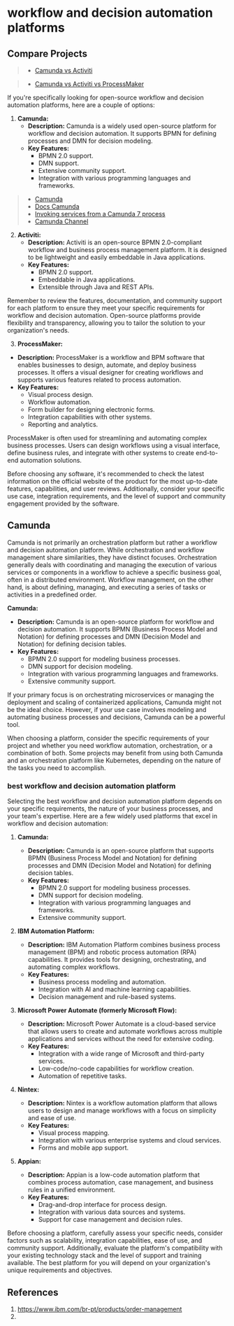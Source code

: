 # workflow and decision automation platforms

## Compare Projects

> * [Camunda vs Activiti ](https://openhub.net/p/_compare?project_0=camunda+BPM+platform&project_1=Activiti)

> * [Camunda vs Activiti vs ProcessMaker ](https://openhub.net/p/_compare?project_0=camunda+BPM+platform&project_1=Activiti&project_2=ProcessMaker)

If you're specifically looking for open-source workflow and decision automation platforms, here are a couple of options:


1. **Camunda:**
   - **Description:** Camunda is a widely used open-source platform for workflow and decision automation. It supports BPMN for defining processes and DMN for decision modeling.
   - **Key Features:**
     - BPMN 2.0 support.
     - DMN support.
     - Extensive community support.
     - Integration with various programming languages and frameworks.

> * [Camunda](https://camunda.com/)
> * [Docs Camunda](https://docs.camunda.io/)
> * [Invoking services from a Camunda 7 process](https://docs.camunda.io/docs/components/best-practices/development/invoking-services-from-the-process-c7/)
> * [Camunda Channel ](https://www.youtube.com/watch?v=fNPHsQ-f8rE&list=PLJG25HlmvsOUVjCJ8XqPz7GNHB5ihnDSC&index=2)

2. **Activiti:**
   - **Description:** Activiti is an open-source BPMN 2.0-compliant workflow and business process management platform. It is designed to be lightweight and easily embeddable in Java applications.
   - **Key Features:**
     - BPMN 2.0 support.
     - Embeddable in Java applications.
     - Extensible through Java and REST APIs.

Remember to review the features, documentation, and community support for each platform to ensure they meet your specific requirements for workflow and decision automation. Open-source platforms provide flexibility and transparency, allowing you to tailor the solution to your organization's needs.

3. **ProcessMaker:**
- **Description:** ProcessMaker is a workflow and BPM software that enables businesses to design, automate, and deploy business processes. It offers a visual designer for creating workflows and supports various features related to process automation.
- **Key Features:**
  - Visual process design.
  - Workflow automation.
  - Form builder for designing electronic forms.
  - Integration capabilities with other systems.
  - Reporting and analytics.

ProcessMaker is often used for streamlining and automating complex business processes. Users can design workflows using a visual interface, define business rules, and integrate with other systems to create end-to-end automation solutions.

Before choosing any software, it's recommended to check the latest information on the official website of the product for the most up-to-date features, capabilities, and user reviews. Additionally, consider your specific use case, integration requirements, and the level of support and community engagement provided by the software.

## Camunda

Camunda is not primarily an orchestration platform but rather a workflow and decision automation platform. While orchestration and workflow management share similarities, they have distinct focuses. Orchestration generally deals with coordinating and managing the execution of various services or components in a workflow to achieve a specific business goal, often in a distributed environment. Workflow management, on the other hand, is about defining, managing, and executing a series of tasks or activities in a predefined order.

**Camunda:**
- **Description:** Camunda is an open-source platform for workflow and decision automation. It supports BPMN (Business Process Model and Notation) for defining processes and DMN (Decision Model and Notation) for defining decision tables.
- **Key Features:**
  - BPMN 2.0 support for modeling business processes.
  - DMN support for decision modeling.
  - Integration with various programming languages and frameworks.
  - Extensive community support.

If your primary focus is on orchestrating microservices or managing the deployment and scaling of containerized applications, Camunda might not be the ideal choice. However, if your use case involves modeling and automating business processes and decisions, Camunda can be a powerful tool.

When choosing a platform, consider the specific requirements of your project and whether you need workflow automation, orchestration, or a combination of both. Some projects may benefit from using both Camunda and an orchestration platform like Kubernetes, depending on the nature of the tasks you need to accomplish.

###  best workflow and decision automation platform

Selecting the best workflow and decision automation platform depends on your specific requirements, the nature of your business processes, and your team's expertise. Here are a few widely used platforms that excel in workflow and decision automation:

1. **Camunda:**
   - **Description:** Camunda is an open-source platform that supports BPMN (Business Process Model and Notation) for defining processes and DMN (Decision Model and Notation) for defining decision tables.
   - **Key Features:**
     - BPMN 2.0 support for modeling business processes.
     - DMN support for decision modeling.
     - Integration with various programming languages and frameworks.
     - Extensive community support.

2. **IBM Automation Platform:**
   - **Description:** IBM Automation Platform combines business process management (BPM) and robotic process automation (RPA) capabilities. It provides tools for designing, orchestrating, and automating complex workflows.
   - **Key Features:**
     - Business process modeling and automation.
     - Integration with AI and machine learning capabilities.
     - Decision management and rule-based systems.

3. **Microsoft Power Automate (formerly Microsoft Flow):**
   - **Description:** Microsoft Power Automate is a cloud-based service that allows users to create and automate workflows across multiple applications and services without the need for extensive coding.
   - **Key Features:**
     - Integration with a wide range of Microsoft and third-party services.
     - Low-code/no-code capabilities for workflow creation.
     - Automation of repetitive tasks.

4. **Nintex:**
   - **Description:** Nintex is a workflow automation platform that allows users to design and manage workflows with a focus on simplicity and ease of use.
   - **Key Features:**
     - Visual process mapping.
     - Integration with various enterprise systems and cloud services.
     - Forms and mobile app support.

5. **Appian:**
   - **Description:** Appian is a low-code automation platform that combines process automation, case management, and business rules in a unified environment.
   - **Key Features:**
     - Drag-and-drop interface for process design.
     - Integration with various data sources and systems.
     - Support for case management and decision rules.

Before choosing a platform, carefully assess your specific needs, consider factors such as scalability, integration capabilities, ease of use, and community support. Additionally, evaluate the platform's compatibility with your existing technology stack and the level of support and training available. The best platform for you will depend on your organization's unique requirements and objectives.

## References
1. https://www.ibm.com/br-pt/products/order-management
2. 